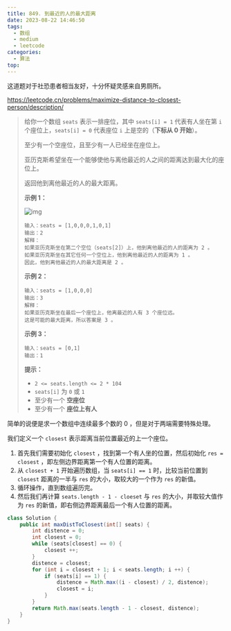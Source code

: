 ```yaml
---
title: 849. 到最近的人的最大距离
date: 2023-08-22 14:46:50
tags:
  - 数组
  - medium
  - leetcode
categories:
  - 算法
top:
---
```


这道题对于社恐患者相当友好，十分怀疑灵感来自男厕所。

https://leetcode.cn/problems/maximize-distance-to-closest-person/description/

<!-- more -->

> 给你一个数组 `seats` 表示一排座位，其中 `seats[i] = 1` 代表有人坐在第 `i` 个座位上，`seats[i] = 0` 代表座位 `i` 上是空的（**下标从 0 开始**）。
>
> 至少有一个空座位，且至少有一人已经坐在座位上。
>
> 亚历克斯希望坐在一个能够使他与离他最近的人之间的距离达到最大化的座位上。
>
> 返回他到离他最近的人的最大距离。
>
>  
>
> **示例 1：**
>
> ![img](https://images.orkva.com/images/2023/08/22/distance.jpg)
>
> ```
> 输入：seats = [1,0,0,0,1,0,1]
> 输出：2
> 解释：
> 如果亚历克斯坐在第二个空位（seats[2]）上，他到离他最近的人的距离为 2 。
> 如果亚历克斯坐在其它任何一个空位上，他到离他最近的人的距离为 1 。
> 因此，他到离他最近的人的最大距离是 2 。 
> ```
>
> **示例 2：**
>
> ```
> 输入：seats = [1,0,0,0]
> 输出：3
> 解释：
> 如果亚历克斯坐在最后一个座位上，他离最近的人有 3 个座位远。
> 这是可能的最大距离，所以答案是 3 。
> ```
>
> **示例 3：**
>
> ```
> 输入：seats = [0,1]
> 输出：1
> ```
>
>  
>
> **提示：**
>
> - `2 <= seats.length <= 2 * 104`
> - `seats[i]` 为 `0` 或 `1`
> - 至少有一个 **空座位**
> - 至少有一个 **座位上有人**

简单的说便是求一个数组中连续最多个数的 0 ，但是对于两端需要特殊处理。

我们定义一个 `closest` 表示距离当前位置最近的上一个座位。

1. 首先我们需要初始化 `closest` ，找到第一个有人坐的位置，然后初始化 `res = closest` ，即左侧边界距离第一个有人位置的距离。
2. 从 `closest + 1` 开始遍历数组，当 `seats[i] == 1` 时，比较当前位置到 `closest` 距离的一半与 `res` 的大小，取较大的一个作为 `res` 的新值。
3. 循环操作，直到数组遍历完。
4. 然后我们再计算 `seats.length - 1 - cloeset` 与 `res` 的大小，并取较大值作为 `res` 的新值，即右侧边界距离最后一个有人位置的距离。

```java
class Solution {
    public int maxDistToClosest(int[] seats) {
        int distence = 0;
        int closest = 0;
        while (seats[closest] == 0) {
            closest ++;
        }
        distence = closest;
        for (int i = closest + 1; i < seats.length; i ++) {
            if (seats[i] == 1) {
                distence = Math.max((i - closest) / 2, distence);
                closest = i;
            }
        }
        return Math.max(seats.length - 1 - closest, distence);
    }
}
```



